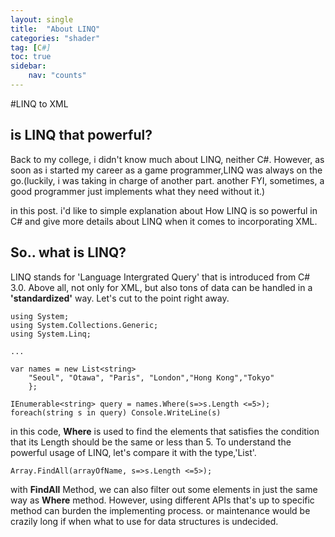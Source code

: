 ```yaml
---
layout: single
title:  "About LINQ"
categories: "shader"
tag: [C#]
toc: true
sidebar:
    nav: "counts"
---
```



#LINQ to XML

## is LINQ that powerful?
Back to my college, i didn't know much about LINQ, neither C#. 
However, as soon as i started my career as a game programmer,LINQ was always on the go.(luckily, i was taking in charge of another part. another FYI, sometimes, a good programmer just implements what they need without it.) 

in this post. i'd like to simple explanation about How LINQ is so powerful in C# and give more details about LINQ when it comes to incorporating XML.


## So.. what is LINQ?
LINQ stands for 'Language Intergrated Query' that is introduced from C# 3.0. Above all, not only for XML, but also tons of data can be handled in a **'standardized'** way. Let's cut to the point right away.

```
using System;
using System.Collections.Generic;
using System.Linq;

...

var names = new List<string>
    "Seoul", "Otawa", "Paris", "London","Hong Kong","Tokyo"
    };

IEnumerable<string> query = names.Where(s=>s.Length <=5>);
foreach(string s in query) Console.WriteLine(s)

```

in this code, **Where** is used to find the elements that satisfies the condition that its Length should be the same or less than 5. To understand the powerful usage of LINQ, let's compare it with the type,'List'.

```
Array.FindAll(arrayOfName, s=>s.Length <=5>);
```

with **FindAll** Method, we can also filter out some elements in just the same way as **Where** method.
However, using different APIs that's up to specific method can burden the implementing process. or maintenance would be crazily long if when what to use for data structures is undecided. 